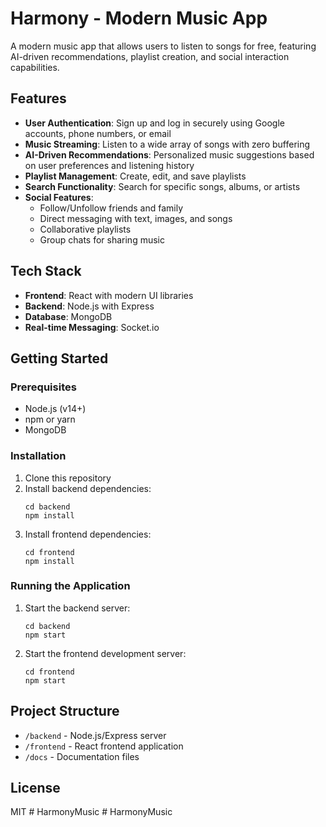 # Harmony - Modern Music App

A modern music app that allows users to listen to songs for free, featuring AI-driven recommendations, playlist creation, and social interaction capabilities.

## Features

- **User Authentication**: Sign up and log in securely using Google accounts, phone numbers, or email
- **Music Streaming**: Listen to a wide array of songs with zero buffering
- **AI-Driven Recommendations**: Personalized music suggestions based on user preferences and listening history
- **Playlist Management**: Create, edit, and save playlists
- **Search Functionality**: Search for specific songs, albums, or artists
- **Social Features**:
  - Follow/Unfollow friends and family
  - Direct messaging with text, images, and songs
  - Collaborative playlists
  - Group chats for sharing music

## Tech Stack

- **Frontend**: React with modern UI libraries
- **Backend**: Node.js with Express
- **Database**: MongoDB
- **Real-time Messaging**: Socket.io

## Getting Started

### Prerequisites

- Node.js (v14+)
- npm or yarn
- MongoDB

### Installation

1. Clone this repository
2. Install backend dependencies:
   ```
   cd backend
   npm install
   ```
3. Install frontend dependencies:
   ```
   cd frontend
   npm install
   ```

### Running the Application

1. Start the backend server:
   ```
   cd backend
   npm start
   ```
2. Start the frontend development server:
   ```
   cd frontend
   npm start
   ```

## Project Structure

- `/backend` - Node.js/Express server
- `/frontend` - React frontend application
- `/docs` - Documentation files

## License

MIT
#   H a r m o n y M u s i c  
 #   H a r m o n y M u s i c  
 